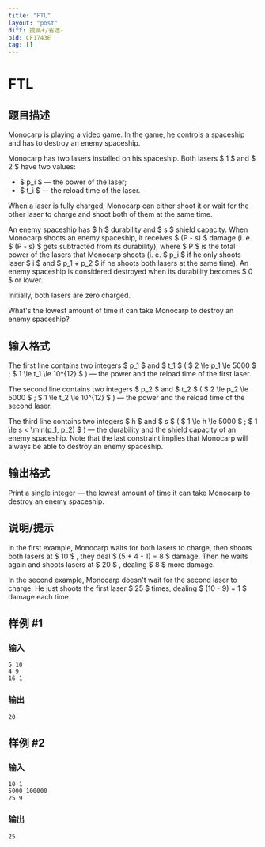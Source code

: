 ```yaml
---
title: "FTL"
layout: "post"
diff: 提高+/省选-
pid: CF1743E
tag: []
---
```


# FTL

## 题目描述

Monocarp is playing a video game. In the game, he controls a spaceship and has to destroy an enemy spaceship.

Monocarp has two lasers installed on his spaceship. Both lasers $ 1 $ and $ 2 $ have two values:

- $ p_i $ — the power of the laser;
- $ t_i $ — the reload time of the laser.

When a laser is fully charged, Monocarp can either shoot it or wait for the other laser to charge and shoot both of them at the same time.

An enemy spaceship has $ h $ durability and $ s $ shield capacity. When Monocarp shoots an enemy spaceship, it receives $ (P - s) $ damage (i. e. $ (P - s) $ gets subtracted from its durability), where $ P $ is the total power of the lasers that Monocarp shoots (i. e. $ p_i $ if he only shoots laser $ i $ and $ p_1 + p_2 $ if he shoots both lasers at the same time). An enemy spaceship is considered destroyed when its durability becomes $ 0 $ or lower.

Initially, both lasers are zero charged.

What's the lowest amount of time it can take Monocarp to destroy an enemy spaceship?

## 输入格式

The first line contains two integers $ p_1 $ and $ t_1 $ ( $ 2 \le p_1 \le 5000 $ ; $ 1 \le t_1 \le 10^{12} $ ) — the power and the reload time of the first laser.

The second line contains two integers $ p_2 $ and $ t_2 $ ( $ 2 \le p_2 \le 5000 $ ; $ 1 \le t_2 \le 10^{12} $ ) — the power and the reload time of the second laser.

The third line contains two integers $ h $ and $ s $ ( $ 1 \le h \le 5000 $ ; $ 1 \le s < \min(p_1, p_2) $ ) — the durability and the shield capacity of an enemy spaceship. Note that the last constraint implies that Monocarp will always be able to destroy an enemy spaceship.

## 输出格式

Print a single integer — the lowest amount of time it can take Monocarp to destroy an enemy spaceship.

## 说明/提示

In the first example, Monocarp waits for both lasers to charge, then shoots both lasers at $ 10 $ , they deal $ (5 + 4 - 1) = 8 $ damage. Then he waits again and shoots lasers at $ 20 $ , dealing $ 8 $ more damage.

In the second example, Monocarp doesn't wait for the second laser to charge. He just shoots the first laser $ 25 $ times, dealing $ (10 - 9) = 1 $ damage each time.

## 样例 #1

### 输入

```
5 10
4 9
16 1
```

### 输出

```
20
```

## 样例 #2

### 输入

```
10 1
5000 100000
25 9
```

### 输出

```
25
```

